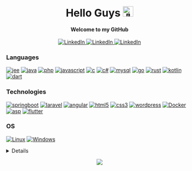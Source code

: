 <h1 align="center">Hello Guys <img src="https://cdn.pixabay.com/animation/2022/07/31/15/26/15-26-01-814_512.gif" width="28px" alt="👋"></h1>
<p align="center">
    <b>Welcome to my GitHub</b><br><br>
    <a href="https://www.linkedin.com/in/franchisjanelmokomba">
        <img src="https://img.shields.io/badge/LinkedIn-black?style=flat-square&logo=linkedin" alt="LinkedIn">
    </a>
    <a href="https://www.linkedin.com/in/franchisjanelmokomba">
        <img src="https://img.shields.io/badge/Welovedevs-black?style=flat-square&logo=" alt="LinkedIn">
    </a>
    <a href="https://wa.link/1438x2">
        <img src="https://img.shields.io/badge/Whatsapp-black?style=flat-square&logo=whatsapp" alt="LinkedIn">
    </a>
</p>

### Languages
[![jee](https://img.shields.io/badge/jee-black?style=for-the-badge&logo=openjdk)](https://github.com/pro12x)
[![java](https://img.shields.io/badge/java-black?style=for-the-badge&logo=openjdk)](https://github.com/pro12x)
[![php](https://img.shields.io/badge/php-black?style=for-the-badge&logo=php)](https://github.com/pro12x)
[![javascript](https://img.shields.io/badge/javascript-black?style=for-the-badge&logo=javascript)](https://github.com/pro12x)
[![c](https://img.shields.io/badge/c_language-black?style=for-the-badge&logo=c)](https://github.com/pro12x)
[![c#](https://img.shields.io/badge/c_sharp-black?style=for-the-badge&logo=c-sharp)](https://github.com/pro12x)
[![mysql](https://img.shields.io/badge/sql-black?style=for-the-badge&logo=mysql)](https://github.com/pro12x)
[![go](https://img.shields.io/badge/go-black?style=for-the-badge&logo=go)](https://github.com/pro12x)
[![rust](https://img.shields.io/badge/rust-black?style=for-the-badge&logo=rust)](https://github.com/pro12x)
[![kotlin](https://img.shields.io/badge/kotlin-black?style=for-the-badge&logo=kotlin)](https://github.com/pro12x)
[![dart](https://img.shields.io/badge/dart-black?style=for-the-badge&logo=dart)](https://github.com/pro12x)

### Technologies
[![springboot](https://img.shields.io/badge/springboot-black?style=for-the-badge&logo=spring)](https://github.com/pro12x)
[![laravel](https://img.shields.io/badge/laravel-black?style=for-the-badge&logo=laravel)](https://github.com/pro12x)
[![angular](https://img.shields.io/badge/angular-black?style=for-the-badge&logo=angular)](https://github.com/pro12x)
[![html5](https://img.shields.io/badge/html5-black?style=for-the-badge&logo=html5)](https://github.com/pro12x)
[![css3](https://img.shields.io/badge/css3-black?style=for-the-badge&logo=css3)](https://github.com/pro12x)
[![wordpress](https://img.shields.io/badge/wordpress-black?style=for-the-badge&logo=wordpress)](https://github.com/pro12x)
[![Docker](https://img.shields.io/badge/docker-black?style=for-the-badge&logo=docker)](https://github.com/pro12x)
[![asp](https://img.shields.io/badge/asp-black?style=for-the-badge&logo=dotnet)](https://github.com/pro12x)
[![flutter](https://img.shields.io/badge/flutter-black?style=for-the-badge&logo=flutter)](https://github.com/pro12x)

### OS
[![Linux](https://img.shields.io/badge/linux-black?style=for-the-badge&logo=Linux)](https://github.com/pro12x)
[![Windows](https://img.shields.io/badge/Windows-black?style=for-the-badge&logo=Windows)](https://github.com/pro12x)
<!--[![Franchis's github activity graph](https://github-readme-activity-graph.vercel.app/graph?username=pro12x&bg_color=0d1117&color=708090&line=139ae1&point=ffffff&area=true&hide_border=true)](https://github.com/pro12x/)-->

<details>
<p align="center">
  <a href="https://github.com/pro12x">
    <img src="http://github-profile-summary-cards.vercel.app/api/cards/profile-details?username=pro12x&hide_border=true&theme=transparent" />
  </a>
  <a href="https://github.com/pro12x">
    <img src="https://github-readme-activity-graph.vercel.app/graph?username=pro12x&bg_color=0d1117&color=708090&line=139ae1&point=ffffff&area=true&hide_border=true&card_width=338&theme=transparent" />
  </a>
  <a href="https://github.com/pro12x">
    <img src="https://github-readme-streak-stats.herokuapp.com/?user=pro12x&hide_border=true&card_width=338&theme=transparent" />
  </a>
  <a href="https://github.com/pro12x">
    <img src="http://github-profile-summary-cards.vercel.app/api/cards/stats?username=pro12x&card_width=338&theme=transparent" />
  </a>
  <a href="https://github.com/pro12x">
    <img src="https://github-readme-stats.vercel.app/api/top-langs/?username=pro12x&hide_border=true&card_width=338&theme=transparent" />
  </a>
</p>
</details>

<p align="center">
  <a href="https://github.com/pro12x">
    <img src="https://komarev.com/ghpvc/?username=pro12x&color=blue&style=flat)" />
  </a>
</p>
